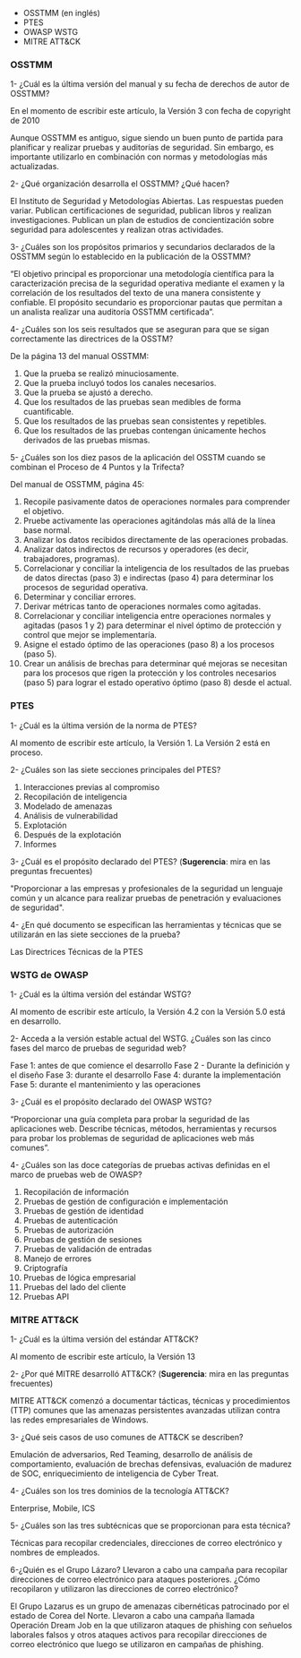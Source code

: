 
- OSSTMM (en inglés)
- PTES
- OWASP WSTG
- MITRE ATT&CK

### OSSTMM

1- ¿Cuál es la última versión del manual y su fecha de derechos de autor de OSSTMM?

En el momento de escribir este artículo, la Versión 3 con fecha de copyright de 2010

Aunque OSSTMM es antiguo, sigue siendo un buen punto de partida para planificar y realizar pruebas y auditorías de seguridad. Sin embargo, es importante utilizarlo en combinación con normas y metodologías más actualizadas.

2- ¿Qué organización desarrolla el OSSTMM? ¿Qué hacen?

El Instituto de Seguridad y Metodologías Abiertas. Las respuestas pueden variar. Publican certificaciones de seguridad, publican libros y realizan investigaciones. Publican un plan de estudios de concientización sobre seguridad para adolescentes y realizan otras actividades.

3- ¿Cuáles son los propósitos primarios y secundarios declarados de la OSSTMM según lo establecido en la publicación de la OSSTMM?

“El objetivo principal es proporcionar una metodología científica para la caracterización precisa de la seguridad operativa mediante el examen y la correlación de los resultados del texto de una manera consistente y confiable. El propósito secundario es proporcionar pautas que permitan a un analista realizar una auditoría OSSTMM certificada”.

4- ¿Cuáles son los seis resultados que se aseguran para que se sigan correctamente las directrices de la OSSTM?

De la página 13 del manual OSSTMM:
1. Que la prueba se realizó minuciosamente.
2. Que la prueba incluyó todos los canales necesarios.
3. Que la prueba se ajustó a derecho.
4. Que los resultados de las pruebas sean medibles de forma cuantificable.
5. Que los resultados de las pruebas sean consistentes y repetibles.
6. Que los resultados de las pruebas contengan únicamente hechos derivados de las pruebas mismas.

5- ¿Cuáles son los diez pasos de la aplicación del OSSTM cuando se combinan el Proceso de 4 Puntos y la Trifecta?

Del manual de OSSTMM, página 45:
1. Recopile pasivamente datos de operaciones normales para comprender el objetivo.
2. Pruebe activamente las operaciones agitándolas más allá de la línea base normal.
3. Analizar los datos recibidos directamente de las operaciones probadas.
4. Analizar datos indirectos de recursos y operadores (es decir, trabajadores, programas).
5. Correlacionar y conciliar la inteligencia de los resultados de las pruebas de datos directas (paso 3) e indirectas (paso 4) para determinar los procesos de seguridad operativa.
6. Determinar y conciliar errores.
7. Derivar métricas tanto de operaciones normales como agitadas.
8. Correlacionar y conciliar inteligencia entre operaciones normales y agitadas (pasos 1 y 2) para determinar el nivel óptimo de protección y control que mejor se implementaría.
9. Asigne el estado óptimo de las operaciones (paso 8) a los procesos (paso 5).
10. Crear un análisis de brechas para determinar qué mejoras se necesitan para los procesos que rigen la protección y los controles necesarios (paso 5) para lograr el estado operativo óptimo (paso 8) desde el actual.

### PTES

1- ¿Cuál es la última versión de la norma de PTES?

Al momento de escribir este artículo, la Versión 1. La Versión 2 está en proceso.

2- ¿Cuáles son las siete secciones principales del PTES?

1. Interacciones previas al compromiso
2. Recopilación de inteligencia
3. Modelado de amenazas
4. Análisis de vulnerabilidad
5. Explotación
6. Después de la explotación
7. Informes

3- ¿Cuál es el propósito declarado del PTES? (**Sugerencia**: mira en las preguntas frecuentes)

"Proporcionar a las empresas y profesionales de la seguridad un lenguaje común y un alcance para realizar pruebas de penetración y evaluaciones de seguridad".

4- ¿En qué documento se especifican las herramientas y técnicas que se utilizarán en las siete secciones de la prueba?

Las Directrices Técnicas de la PTES

### WSTG de OWASP

1- ¿Cuál es la última versión del estándar WSTG?

Al momento de escribir este artículo, la Versión 4.2 con la Versión 5.0 está en desarrollo.

2- Acceda a la versión estable actual del WSTG. ¿Cuáles son las cinco fases del marco de pruebas de seguridad web?

Fase 1: antes de que comience el desarrollo
Fase 2 - Durante la definición y el diseño
Fase 3: durante el desarrollo
Fase 4: durante la implementación
Fase 5: durante el mantenimiento y las operaciones

3- ¿Cuál es el propósito declarado del OWASP WSTG?

“Proporcionar una guía completa para probar la seguridad de las aplicaciones web. Describe técnicas, métodos, herramientas y recursos para probar los problemas de seguridad de aplicaciones web más comunes”.

4- ¿Cuáles son las doce categorías de pruebas activas definidas en el marco de pruebas web de OWASP?

1. Recopilación de información
2. Pruebas de gestión de configuración e implementación
3. Pruebas de gestión de identidad
4. Pruebas de autenticación
5. Pruebas de autorización
6. Pruebas de gestión de sesiones
7. Pruebas de validación de entradas
8. Manejo de errores
9. Criptografía
10. Pruebas de lógica empresarial
11. Pruebas del lado del cliente
12. Pruebas API

### MITRE ATT&CK

1- ¿Cuál es la última versión del estándar ATT&CK?

Al momento de escribir este artículo, la Versión 13

2- ¿Por qué MITRE desarrolló ATT&CK? (**Sugerencia**: mira en las preguntas frecuentes)

MITRE ATT&CK comenzó a documentar tácticas, técnicas y procedimientos (TTP) comunes que las amenazas persistentes avanzadas utilizan contra las redes empresariales de Windows.

3- ¿Qué seis casos de uso comunes de ATT&CK se describen?

Emulación de adversarios, Red Teaming, desarrollo de análisis de comportamiento, evaluación de brechas defensivas, evaluación de madurez de SOC, enriquecimiento de inteligencia de Cyber ​​Treat.

4- ¿Cuáles son los tres dominios de la tecnología ATT&CK?

Enterprise, Mobile, ICS

5- ¿Cuáles son las tres subtécnicas que se proporcionan para esta técnica?

Técnicas para recopilar credenciales, direcciones de correo electrónico y nombres de empleados.

6-¿Quién es el Grupo Lázaro? Llevaron a cabo una campaña para recopilar direcciones de correo electrónico para ataques posteriores. ¿Cómo recopilaron y utilizaron las direcciones de correo electrónico?

El Grupo Lazarus es un grupo de amenazas cibernéticas patrocinado por el estado de Corea del Norte. Llevaron a cabo una campaña llamada Operación Dream Job en la que utilizaron ataques de phishing con señuelos laborales falsos y otros ataques activos para recopilar direcciones de correo electrónico que luego se utilizaron en campañas de phishing.

